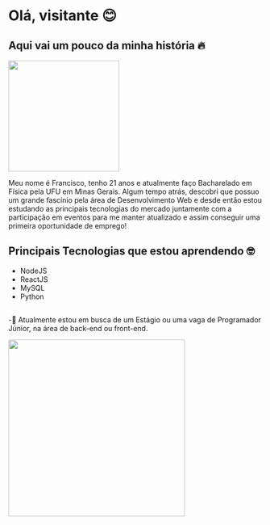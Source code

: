 # Olá, visitante :blush:

## Aqui vai um pouco da minha história :fire:

<img malign="center" src="https://user-images.githubusercontent.com/64324517/134450660-c91a9d0b-8247-4d17-af24-e834a59d4226.png" height="220"> 

Meu nome é Francisco, tenho 21 anos e atualmente faço Bacharelado em Física pela UFU em Minas Gerais. Algum tempo atrás, descobri que possuo um grande fascínio pela área de Desenvolvimento Web e desde então estou estudando as principais tecnologias do mercado juntamente com a participação em eventos para me manter atualizado e assim conseguir uma primeira oportunidade de emprego!

  
## Principais Tecnologias que estou aprendendo :nerd_face:

- NodeJS 
- ReactJS
- MySQL 
- Python 

## 
-:briefcase: Atualmente estou em busca de um Estágio ou uma vaga de Programador Júnior, na área de back-end ou front-end.



<img src="https://user-images.githubusercontent.com/64324517/134448776-7ef2908d-64a1-4248-83ff-936df23abe1a.gif" width="350">

